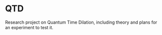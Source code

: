 # QTD
Research project on Quantum Time Dilation, including theory and plans for an experiment to test it.
